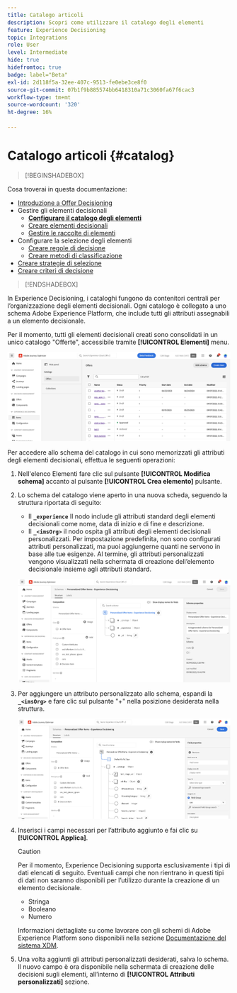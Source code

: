 ```yaml
---
title: Catalogo articoli
description: Scopri come utilizzare il catalogo degli elementi
feature: Experience Decisioning
topic: Integrations
role: User
level: Intermediate
hide: true
hidefromtoc: true
badge: label="Beta"
exl-id: 2d118f5a-32ee-407c-9513-fe0ebe3ce8f0
source-git-commit: 07b1f9b885574bb6418310a71c3060fa67f6cac3
workflow-type: tm+mt
source-wordcount: '320'
ht-degree: 16%

---
```


# Catalogo articoli {#catalog}

>[!BEGINSHADEBOX]

Cosa troverai in questa documentazione:

* [Introduzione a Offer Decisioning](gs-experience-decisioning.md)
* Gestire gli elementi decisionali
   * **[Configurare il catalogo degli elementi](catalogs.md)**
   * [Creare elementi decisionali](items.md)
   * [Gestire le raccolte di elementi](collections.md)
* Configurare la selezione degli elementi
   * [Creare regole di decisione](rules.md)
   * [Creare metodi di classificazione](ranking.md)
* [Creare strategie di selezione](selection-strategies.md)
* [Creare criteri di decisione](create-decision.md)

>[!ENDSHADEBOX]

In Experience Decisioning, i cataloghi fungono da contenitori centrali per l’organizzazione degli elementi decisionali. Ogni catalogo è collegato a uno schema Adobe Experience Platform, che include tutti gli attributi assegnabili a un elemento decisionale.

Per il momento, tutti gli elementi decisionali creati sono consolidati in un unico catalogo &quot;Offerte&quot;, accessibile tramite **[!UICONTROL Elementi]** menu.

![](assets/catalogs-list.png)

Per accedere allo schema del catalogo in cui sono memorizzati gli attributi degli elementi decisionali, effettua le seguenti operazioni:

1. Nell&#39;elenco Elementi fare clic sul pulsante **[!UICONTROL Modifica schema]** accanto al pulsante **[!UICONTROL Crea elemento]** pulsante.

1. Lo schema del catalogo viene aperto in una nuova scheda, seguendo la struttura riportata di seguito:

   * Il **`_experience`** Il nodo include gli attributi standard degli elementi decisionali come nome, data di inizio e di fine e descrizione.
   * Il **`_<imsOrg>`** il nodo ospita gli attributi degli elementi decisionali personalizzati. Per impostazione predefinita, non sono configurati attributi personalizzati, ma puoi aggiungerne quanti ne servono in base alle tue esigenze. Al termine, gli attributi personalizzati vengono visualizzati nella schermata di creazione dell’elemento decisionale insieme agli attributi standard.

   ![](assets/catalogs-schema.png)

1. Per aggiungere un attributo personalizzato allo schema, espandi la **`_<imsOrg>`** e fare clic sul pulsante &quot;+&quot; nella posizione desiderata nella struttura.

   ![](assets/catalogs-add.png)

1. Inserisci i campi necessari per l’attributo aggiunto e fai clic su **[!UICONTROL Applica]**.

   >[!CAUTION]
   >
   >Per il momento, Experience Decisioning supporta esclusivamente i tipi di dati elencati di seguito. Eventuali campi che non rientrano in questi tipi di dati non saranno disponibili per l’utilizzo durante la creazione di un elemento decisionale.
   >* Stringa
   >* Booleano
   >* Numero

   Informazioni dettagliate su come lavorare con gli schemi di Adobe Experience Platform sono disponibili nella sezione [Documentazione del sistema XDM](https://experienceleague.adobe.com/docs/experience-platform/xdm/ui/overview.html?lang=it).

1. Una volta aggiunti gli attributi personalizzati desiderati, salva lo schema. Il nuovo campo è ora disponibile nella schermata di creazione delle decisioni sugli elementi, all’interno di **[!UICONTROL Attributi personalizzati]** sezione.
